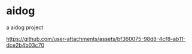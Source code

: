 # aidog
a aidog project


https://github.com/user-attachments/assets/bf360075-98d8-4cf8-ab11-dce2b4b03c70

